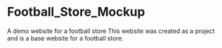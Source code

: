 # Football_Store_Mockup
A demo website for a football store
This website was created as a project and is a base website for a football store. 
